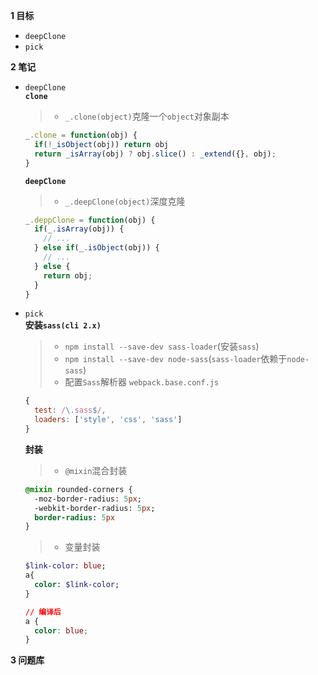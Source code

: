 
**1 目标**
* `deepClone`
* `pick`

**2 笔记**
* `deepClone`  
  **`clone`**  
    > * `_.clone(object)`克隆一个`object`对象副本  
    ```javascript
    _.clone = function(obj) {
      if(!_isObject(obj)) return obj
      return _isArray(obj) ? obj.slice() : _extend({}, obj);
    }
    ```

  **`deepClone`**  
    > * `_.deepClone(object)`深度克隆   
    ```javascript
    _.deppClone = function(obj) {
      if(_.isArray(obj)) {
        // ...
      } else if(_.isObject(obj)) {
        // ...
      } else {
        return obj;
      }
    }
    ```

* `pick`  
  **安装`sass(cli 2.x)`**
    > * `npm install --save-dev sass-loader`(安装`sass`)  
    > * `npm install --save-dev node-sass`(`sass-loader`依赖于`node-sass`)  
    > * 配置`Sass`解析器 `webpack.base.conf.js`  

    ```javascript
    {
      test: /\.sass$/,
      loaders: ['style', 'css', 'sass']
    }
    ```

  **封装**
    > * `@mixin`混合封装  
    ```sass
    @mixin rounded-corners {
      -moz-border-radius: 5px;
      -webkit-border-radius: 5px;
      border-radius: 5px
    }
    ```

    > * 变量封装 

    ```sass
    $link-color: blue;
    a{
      color: $link-color;
    }
    ```
    ```css
    // 编译后
    a {
      color: blue;
    }
    ```

**3 问题库**   
